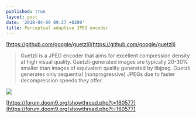 ```yaml
---
published: true
layout: post
date: '2018-04-09 09:27 +0200'
title: Perceptual adaptive JPEG encoder
---
```

[https://github.com/google/guetzli](https://github.com/google/guetzli)

> Guetzli is a JPEG encoder that aims for excellent compression density at high visual quality. Guetzli-generated images are typically 20-30% smaller than images of equivalent quality generated by libjpeg. Guetzli generates only sequential (nonprogressive) JPEGs due to faster decompression speeds they offer.

![](https://cloud.githubusercontent.com/assets/203457/24553916/1f3f88b6-162c-11e7-990a-731b2560f15c.png)

[https://forum.doom9.org/showthread.php?t=160577](https://forum.doom9.org/showthread.php?t=160577)
